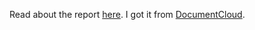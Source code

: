 Read about the report [here](http://www.guardian.co.uk/commentisfree/2012/dec/29/fbi-coordinated-crackdown-occupy).
I got it from [DocumentCloud](http://www.documentcloud.org/documents/549516-fbi-spy-files-on-the-occupy-movement).
